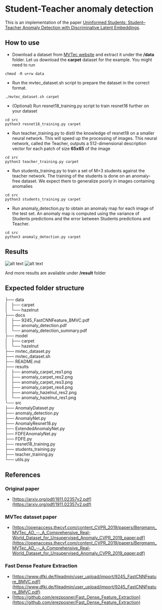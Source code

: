 # Student-Teacher anomaly detection
This is an implementation of the paper [Uninformed Students: Student–Teacher Anomaly Detection
with Discriminative Latent Embeddings](https://arxiv.org/pdf/1911.02357v2.pdf). 

## How to use

* Download a dataset from [MVTec website](https://www.mvtec.com/company/research/datasets/mvtec-ad/) and extract it under the **/data** folder. Let us download the **carpet** dataset for the example. You might need to run
```
chmod -R u+rw data
```

* Run the mvtec_dataset.sh script to prepare the dataset in the correct format. 
```
./mvtec_dataset.sh carpet
```


* (Optional) Run resnet18_training.py script to train resnet18 further on your dataset
```
cd src
python3 resnet18_training.py carpet
```

* Run teacher_training.py to distil the knowledge of resnet18 on a smaller neural network. This will speed up the processing of images. This neural network, called the Teacher, outputs a 512-dimensional description vector for each patch of size **65x65** of the image
```
cd src
python3 teacher_training.py carpet
```

* Run students_training.py to train a set of M=3 students against the teacher network. The training of the students is done on an anomaly-free dataset. We expect them to generalize poorly in images containing anomalies
```
cd src
python3 students_training.py carpet
```

* Run anomaly_detection.py to obtain an anomaly map for each image of the test set. An anomaly map is computed using the variance of Students predictions and the error between Students predictions and Teacher.
```
cd src
python3 anomaly_detection.py carpet
```

## Results
![alt text](https://github.com/denguir/student-teacher-anomaly-detection/blob/master/results/anomaly_carpet_res1.png)
![alt text](https://github.com/denguir/student-teacher-anomaly-detection/blob/master/results/anomaly_carpet_res2.png)

And more results are available under **/result** folder

## Expected folder structure
├── data   
│   ├── carpet  
│   └── hazelnut  
├── docs  
│   ├── 9245_FastCNNFeature_BMVC.pdf  
│   ├── anomaly_detection.pdf  
│   └── anomaly_detection_summary.pdf  
├── model   
│   ├── carpet  
│   └── hazelnut  
├── mvtec_dataset.py  
├── mvtec_dataset.sh  
├── README.md  
├── results  
│   ├── anomaly_carpet_res1.png  
│   ├── anomaly_carpet_res2.png  
│   ├── anomaly_carpet_res3.png  
│   ├── anomaly_carpet_res4.png  
│   ├── anomaly_hazelnul_res2.png  
│   └── anomaly_hazelnut_res1.png  
└── src  
    ├── AnomalyDataset.py  
    ├── anomaly_detection.py  
    ├── AnomalyNet.py  
    ├── AnomalyResnet18.py  
    ├── ExtendedAnomalyNet.py  
    ├── FDFEAnomalyNet.py  
    ├── FDFE.py  
    ├── resnet18_training.py  
    ├── students_training.py  
    ├── teacher_training.py  
    └── utils.py  


## References

### Original paper
* [https://arxiv.org/pdf/1911.02357v2.pdf](https://arxiv.org/pdf/1911.02357v2.pdf)

### MVTec dataset paper
* [https://openaccess.thecvf.com/content_CVPR_2019/papers/Bergmann_MVTec_AD_--_A_Comprehensive_Real-World_Dataset_for_Unsupervised_Anomaly_CVPR_2019_paper.pdf](https://openaccess.thecvf.com/content_CVPR_2019/papers/Bergmann_MVTec_AD_--_A_Comprehensive_Real-World_Dataset_for_Unsupervised_Anomaly_CVPR_2019_paper.pdf)

### Fast Dense Feature Extraction
* [https://www.dfki.de/fileadmin/user_upload/import/9245_FastCNNFeature_BMVC.pdf](https://www.dfki.de/fileadmin/user_upload/import/9245_FastCNNFeature_BMVC.pdf)
* [https://github.com/erezposner/Fast_Dense_Feature_Extraction](https://github.com/erezposner/Fast_Dense_Feature_Extraction)
